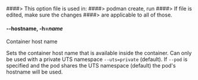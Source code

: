 ####> This option file is used in:
####> podman create, run
####> If file is edited, make sure the changes
####> are applicable to all of those.

#### **--hostname**, **-h**=_name_

Container host name

Sets the container host name that is available inside the container. Can only be used with a private UTS namespace `--uts=private` (default). If `--pod` is specified and the pod shares the UTS namespace (default) the pod's hostname will be used.
